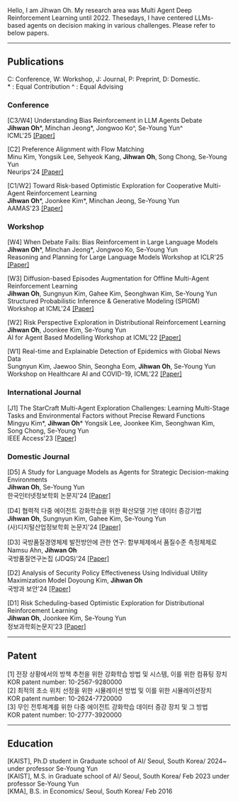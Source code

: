 Hello, I am Jihwan Oh. My research area was Multi Agent Deep Reinforcement Learning until 2022. Thesedays, I have centered LLMs-based agents on decision making in various challenges. Please refer to below papers.

---

## Publications
C: Conference, W: Workshop, J: Journal, P: Preprint, D: Domestic.   
\* : Equal Contribution \^ : Equal Advising 

### Conference
[C3/W4] Understanding Bias Reinforcement in LLM Agents Debate  
**Jihwan Oh**\*, Minchan Jeong\*, Jongwoo Ko\^, Se-Young Yun\^  
ICML'25 
<a href="https://arxiv.org/pdf/2405.19806"> [Paper] </a>

[C2] Preference Alignment with Flow Matching  
Minu Kim, Yongsik Lee, Sehyeok Kang, **Jihwan Oh**, Song Chong, Se-Young Yun  
Neurips'24 
<a href="https://arxiv.org/pdf/2405.19806"> [Paper] </a>

[C1/W2] Toward Risk-based Optimistic Exploration for Cooperative Multi-Agent Reinforcement Learning  
**Jihwan Oh**\*, Joonkee Kim\*, Minchan Jeong, Se-Young Yun  
AAMAS'23
<a href="https://arxiv.org/pdf/2303.01768.pdf"> [Paper] </a>

### Workshop
[W4] When Debate Fails: Bias Reinforcement in Large Language Models  
**Jihwan Oh**\*, Minchan Jeong\*, Jongwoo Ko, Se-Young Yun  
Reasoning and Planning for Large Language Models Workshop at ICLR'25 
<a href="https://openreview.net/attachment?id=c5bjw7hqix&name=pdf"> [Paper] </a>

[W3] Diffusion-based Episodes Augmentation for Offline Multi-Agent Reinforcement Learning  
**Jihwan Oh**, Sungnyun Kim, Gahee Kim, Seonghwan Kim, Se-Young Yun  
Structured Probabilistic Inference & Generative Modeling (SPIGM) Workshop at ICML'24 
<a href="https://arxiv.org/pdf/2408.13092"> [Paper] </a>

[W2] Risk Perspective Exploration in Distributional Reinforcement Learning  
**Jihwan Oh**, Joonkee Kim, Se-Young Yun  
AI for Agent Based Modelling Workshop at ICML'22
<a href="https://arxiv.org/pdf/2206.14170.pdf"> [Paper] </a>

[W1] Real-time and Explainable Detection of Epidemics with Global News Data  
Sungnyun Kim, Jaewoo Shin, Seongha Eom, **Jihwan Oh**, Se-Young Yun  
Workshop on Healthcare AI and COVID-19, ICML'22
<a href="https://proceedings.mlr.press/v184/kim22a/kim22a.pdf"> [Paper] </a>

### International Journal
[J1] The StarCraft Multi-Agent Exploration Challenges: Learning Multi-Stage Tasks and Environmental Factors without Precise Reward Functions  
Mingyu Kim\*, **Jihwan Oh**\* Yongsik Lee, Joonkee Kim, Seonghwan Kim, Song Chong, Se-Young Yun  
IEEE Access'23
<a href="https://ieeexplore.ieee.org/stamp/stamp.jsp?tp=&arnumber=10099458"> [Paper] </a>

### Domestic Journal
[D5] A Study for Language Models as Agents for Strategic Decision-making Environments  
**Jihwan Oh**, Se-Young Yun  
한국인터넷정보학회 논문지'24
<a href="https://kiss.kstudy.com/Detail/Ar?key=4158542"> [Paper] </a>

[D4] 협력적 다중 에이전트 강화학습을 위한 확산모델 기반 데이터 증강기법  
**Jihwan Oh**, Sungnyun Kim, Gahee Kim, Se-Young Yun  
(사)디지털산업정보학회 논문지'24
<a href="https://www.kci.go.kr/kciportal/ci/sereArticleSearch/ciSereArtiView.kci?sereArticleSearchBean.artiId=ART003149518"> [Paper] </a>

[D3] 국방품질경영체제 발전방안에 관한 연구: 합부체제에서 품질수준 측정체제로  
Namsu Ahn, **Jihwan Oh**  
국방품질연구논집 (JDQS)'24
<a href="https://www.dbpia.co.kr/journal/articleDetail?nodeId=NODE11214570&nodeId=NODE11214570&medaTypeCode=185005&locale=ko&foreignIpYn=N&articleTitle=분포+강화학습을+위한+위험도+스케줄링+기반의+낙천적+탐색+방법&articleTitleEn=Risk+Scheduling-based+Optimistic+Exploration+for+Distributional+Reinforcement+Learning&language=ko_KR&hasTopBanner=true"> [Paper] </a>

[D2] Analysis of Security Policy Effectiveness Using Individual Utility Maximization Model
Doyoung Kim, **Jihwan Oh**  
국방과 보안'24
<a href="https://www.kci.go.kr/kciportal/ci/sereArticleSearch/ciSereArtiView.kci?sereArticleSearchBean.artiId=ART003057160"> [Paper] </a>

[D1] Risk Scheduling-based Optimistic Exploration for Distributional Reinforcement Learning  
**Jihwan Oh**, Joonkee Kim, Se-Young Yun  
정보과학회논문지'23
<a href="https://www.dbpia.co.kr/journal/articleDetail?nodeId=NODE11214570&nodeId=NODE11214570&medaTypeCode=185005&locale=ko&foreignIpYn=N&articleTitle=분포+강화학습을+위한+위험도+스케줄링+기반의+낙천적+탐색+방법&articleTitleEn=Risk+Scheduling-based+Optimistic+Exploration+for+Distributional+Reinforcement+Learning&language=ko_KR&hasTopBanner=true"> [Paper] </a>

---

## Patent

[1] 전장 상황에서의 방책 추천을 위한 강화학습 방법 및 시스템, 이를 위한 컴퓨팅 장치  
KOR patent number: 10-2567-9280000  
[2] 최적의 초소 위치 선정을 위한 시뮬레이션 방법 및 이를 위한 시뮬레이션장치  
KOR patent number: 10-2624-7720000  
[3] 무인 전투체계를 위한 다중 에이전트 강화학습 데이터 증강 장치 및 그 방법  
KOR patent number: 10-2777-3920000  



---

## Education
[KAIST], Ph.D student in Graduate school of AI/ Seoul, South Korea/ 2024~ under professor Se-Young Yun  
[KAIST], M.S. in Graduate school of AI/ Seoul, South Korea/ Feb 2023 under professor Se-Young Yun  
[KMA], B.S. in Economics/ Seoul, South Korea/ Feb 2016  
